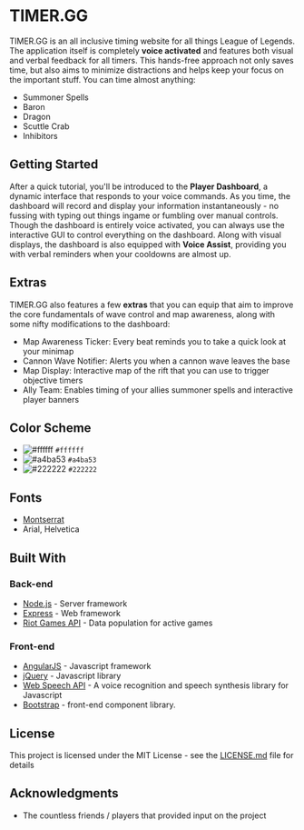 # TIMER.GG

TIMER.GG is an all inclusive timing website for all things League of Legends. The application itself is completely **voice activated** and features both visual and verbal feedback for all timers. This hands-free approach not only saves time, but also aims to minimize distractions and helps keep your focus on the important stuff. You can time almost anything:


* Summoner Spells
* Baron
* Dragon
* Scuttle Crab
* Inhibitors

## Getting Started

After a quick tutorial, you'll be introduced to the **Player Dashboard**, a dynamic interface that responds to your voice commands. As you time, the dashboard will record and display your information instantaneously - no fussing with typing out things ingame or fumbling over manual controls. Though the dashboard is entirely voice activated, you can always use the interactive GUI to control everything on the dashboard. Along with visual displays, the dashboard is also equipped with **Voice Assist**, providing you with verbal reminders when your cooldowns are almost up.

## Extras

TIMER.GG also features a few **extras** that you can equip that aim to improve the core fundamentals of wave control and map awareness, along with some nifty modifications to the dashboard:

* Map Awareness Ticker: Every beat reminds you to take a quick look at your minimap
* Cannon Wave Notifier: Alerts you when a cannon wave leaves the base
* Map Display: Interactive map of the rift that you can use to trigger objective timers
* Ally Team: Enables timing of your allies summoner spells and interactive player banners

## Color Scheme

- ![#ffffff](https://placehold.it/15/ffffff/000000?text=+) `#ffffff`
- ![#a4ba53](https://placehold.it/15/a4ba53/000000?text=+) `#a4ba53`
- ![#222222](https://placehold.it/15/222222/000000?text=+) `#222222`

## Fonts

- [Montserrat](https://www.fontsquirrel.com/fonts/montserrat)
- Arial, Helvetica

## Built With

### Back-end

- [Node.js](https://nodejs.org/en/) - Server framework
- [Express](https://expressjs.com/) - Web framework
- [Riot Games API](https://developer.riotgames.com/) - Data population for active games

### Front-end

- [AngularJS](https://angularjs.org/) - Javascript framework
- [jQuery](https://jquery.com/) - Javascript library
- [Web Speech API](https://w3c.github.io/speech-api/speechapi.html) - A voice recognition and speech synthesis library for Javascript
- [Bootstrap](https://getbootstrap.com/) - front-end component library.

## License

This project is licensed under the MIT License - see the [LICENSE.md](LICENSE.md) file for details

## Acknowledgments

* The countless friends / players that provided input on the project

